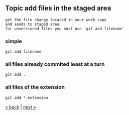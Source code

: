 ## Topic add files in the staged area
```
get the file change located in your work copy
and sends to staged area
for unversioned files you must use 'git add filename'
```

### simple
    git add filename
### all files already commited least at a turn
    git add .
### all files of the extension
    git add *.extension
    
[&laquo; back](https://github.com/MRCardoso/git-code/blob/master/topics/basic.md) |
[next &raquo;](https://github.com/MRCardoso/git-code/blob/master/topics/commit.md) 
